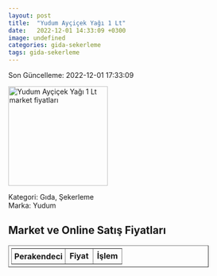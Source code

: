 ```yaml
---
layout: post
title:  "Yudum Ayçiçek Yağı 1 Lt"
date:   2022-12-01 14:33:09 +0300
image: undefined
categories: gida-sekerleme
tags: gida-sekerleme
---
```


Son Güncelleme: 2022-12-01 17:33:09

<img src="undefined" width="200" alt="Yudum Ayçiçek Yağı 1 Lt market fiyatları" />

Kategori: Gıda, Şekerleme
<br />
Marka: Yudum

<h2>Market ve Online Satış Fiyatları</h2>

<table border="1" style="padding: 5px;width:80%;">
  <tr>
    <td style="padding: 5px;"><strong>Perakendeci</strong></td>
    <td><strong>Fiyat</strong></td>
    <td><strong>İşlem</strong></td>
  </tr>
  
</table>
